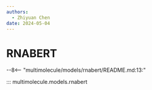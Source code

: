 ```yaml
---
authors:
  - Zhiyuan Chen
date: 2024-05-04
---
```


# RNABERT

--8<-- "multimolecule/models/rnabert/README.md:13:"

::: multimolecule.models.rnabert

